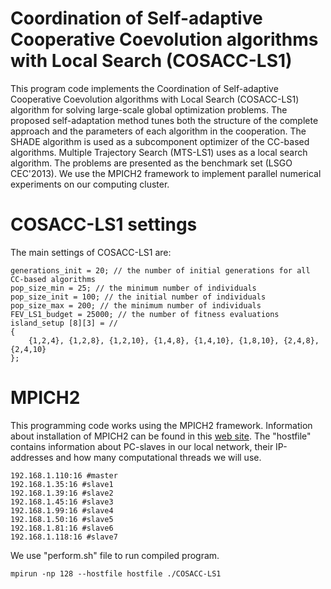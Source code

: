 # Coordination of Self-adaptive Cooperative Coevolution algorithms with Local Search (COSACC-LS1)
This program code implements the Coordination of Self-adaptive Cooperative Coevolution algorithms with Local Search (COSACC-LS1) algorithm for solving large-scale global optimization problems. The proposed self-adaptation method tunes both the structure of the complete approach and the parameters of each algorithm in the cooperation. The SHADE algorithm is used as a subcomponent optimizer of the CC-based algorithms. Multiple Trajectory Search (MTS-LS1) uses as a local search algorithm. The problems are presented as the benchmark set (LSGO CEC'2013). We use the MPICH2 framework to implement parallel numerical experiments on our computing cluster.

# COSACC-LS1 settings
The main settings of COSACC-LS1 are:
```
generations_init = 20; // the number of initial generations for all CC-based algorithms
pop_size_min = 25; // the minimum number of individuals
pop_size_init = 100; // the initial number of individuals
pop_size_max = 200; // the minimum number of individuals
FEV_LS1_budget = 25000; // the number of fitness evaluations 
island_setup [8][3] = //
{
    {1,2,4}, {1,2,8}, {1,2,10}, {1,4,8}, {1,4,10}, {1,8,10}, {2,4,8}, {2,4,10}
};
```

# MPICH2
This programming code works using the MPICH2 framework. Information about installation of MPICH2 can be found in this [web site](https://mpitutorial.com/tutorials/installing-mpich2/). The "hostfile" contains information about PC-slaves in our local network, their IP-addresses and how many computational threads we will use. 

```
192.168.1.110:16 #master
192.168.1.35:16 #slave1
192.168.1.39:16 #slave2
192.168.1.45:16 #slave3
192.168.1.99:16 #slave4
192.168.1.50:16 #slave5
192.168.1.81:16 #slave6
192.168.1.118:16 #slave7
```

We use "perform.sh" file to run compiled program.
```
mpirun -np 128 --hostfile hostfile ./COSACC-LS1
```
